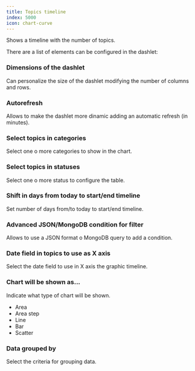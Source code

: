 ```yaml
---
title: Topics timeline
index: 5000
icon: chart-curve
---
```


Shows a timeline with the number of topics.

There are a list of elements can be configured in the dashlet:


### Dimensions of the dashlet

Can personalize the size of the dashlet modifying the number of columns and rows.


### Autorefresh

Allows to make the dashlet more dinamic adding an automatic refresh (in minutes).


### Select topics in categories

Select one o more categories to show in the chart.


### Select topics in statuses

Select one o more status to configure the table.

### Shift in days from today to start/end timeline

Set number of days from/to today to start/end timeline.


### Advanced JSON/MongoDB condition for filter

Allows to use a JSON format o MongoDB query to add a condition.


### Date field in topics to use as X axis

Select the date field to use in X axis the graphic timeline.

### Chart will be shown as...

Indicate what type of chart will be shown.

- Area
- Area step
- Line
- Bar
- Scatter

### Data grouped by

Select the criteria for grouping data.